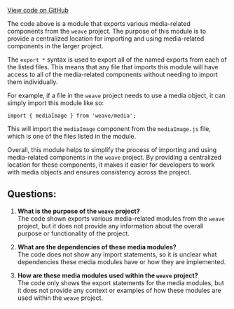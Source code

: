[View code on GitHub](https://github.com/wandb/weave/weave-js/src/core/model/media/index.ts)

The code above is a module that exports various media-related components from the `weave` project. The purpose of this module is to provide a centralized location for importing and using media-related components in the larger project. 

The `export *` syntax is used to export all of the named exports from each of the listed files. This means that any file that imports this module will have access to all of the media-related components without needing to import them individually. 

For example, if a file in the `weave` project needs to use a media object, it can simply import this module like so:

```
import { mediaImage } from 'weave/media';
```

This will import the `mediaImage` component from the `mediaImage.js` file, which is one of the files listed in the module. 

Overall, this module helps to simplify the process of importing and using media-related components in the `weave` project. By providing a centralized location for these components, it makes it easier for developers to work with media objects and ensures consistency across the project.
## Questions: 
 1. **What is the purpose of the `weave` project?**\
   The code shown exports various media-related modules from the `weave` project, but it does not provide any information about the overall purpose or functionality of the project.

2. **What are the dependencies of these media modules?**\
   The code does not show any import statements, so it is unclear what dependencies these media modules have or how they are implemented.

3. **How are these media modules used within the `weave` project?**\
   The code only shows the export statements for the media modules, but it does not provide any context or examples of how these modules are used within the `weave` project.